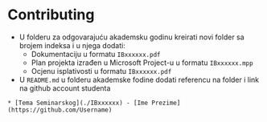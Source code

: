 # Contributing

* U folderu za odgovarajuću akademsku godinu kreirati novi folder sa brojem indeksa i u njega dodati:
    * Dokumentaciju u formatu `IBxxxxxx.pdf`
    * Plan projekta izrađen u Microsoft Project-u u formatu `IBxxxxxx.mpp`
    * Ocjenu isplativosti u formatu `IBxxxxxx.pdf`
* U `README.md` u folderu akademske fodine dodati referencu na folder i link na github account studenta
```
* [Tema Seminarskog](./IBxxxxxx) - [Ime Prezime](https://github.com/Username)
 